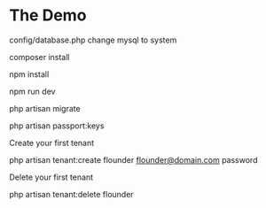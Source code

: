 # The Demo


config/database.php
change mysql to system

composer install

npm install

npm run dev

php artisan migrate

php artisan passport:keys

Create your first tenant

php artisan tenant:create flounder flounder@domain.com password

Delete your first tenant

php artisan tenant:delete flounder
